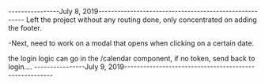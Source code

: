 ----------------July 8, 2019-------------------------------------------------------
Left the project without any routing done, only concentrated on adding the footer. 

-Next, need to work on a modal that opens when clicking on a certain date. 

the login logic can go in the /calendar component, if no token, send back to login....
----------------July 9, 2019-------------------------------------------------------
